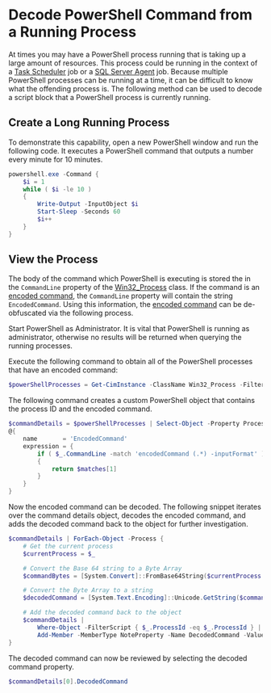 # Decode PowerShell Command from a Running Process

At times you may have a PowerShell process running that is taking up a large amount of resources. This process could be running in the context of a [Task Scheduler](https://docs.microsoft.com/windows/desktop/TaskSchd/task-scheduler-start-page
) job or a [SQL Server Agent](https://docs.microsoft.com/sql/ssms/agent/sql-server-agent
) job. Because multiple PowerShell processes can be running at a time, it can be difficult to know what the offending process is. The following method can be used to decode a script block that a PowerShell process is currently running.

## Create a Long Running Process

To demonstrate this capability, open a new PowerShell window and run the following code. It executes a PowerShell command that outputs a number every minute for 10 minutes.

```PowerShell
powershell.exe -Command {
    $i = 1
    while ( $i -le 10 )
    {
        Write-Output -InputObject $i
        Start-Sleep -Seconds 60
        $i++
    }
}
```

## View the Process

The body of the command which PowerShell is executing is stored the in the `CommandLine` property of the [Win32_Process](https://docs.microsoft.com/windows/desktop/CIMWin32Prov/win32-process
) class. If the command is an [encoded command](https://docs.microsoft.com/powershell/scripting/core-powershell/console/powershell.exe-command-line-help?#-encodedcommand-
), the `CommandLine` property will contain the string `EncodedCommand`. Using this information, the [encoded command](https://docs.microsoft.com/powershell/scripting/core-powershell/console/powershell.exe-command-line-help?#-encodedcommand-
) can be de-obfuscated via the following process.

Start PowerShell as Administrator. It is vital that PowerShell is running as administrator, otherwise no results will be returned when querying the running processes.

Execute the following command to obtain all of the PowerShell processes that have an encoded command:

```PowerShell
$powerShellProcesses = Get-CimInstance -ClassName Win32_Process -Filter 'CommandLine LIKE "%EncodedCommand%"'
```

The following command creates a custom PowerShell object that contains the process ID and the encoded command.

```PowerShell
$commandDetails = $powerShellProcesses | Select-Object -Property ProcessId,
@{
    name       = 'EncodedCommand'
    expression = {
        if ( $_.CommandLine -match 'encodedCommand (.*) -inputFormat' )
        {
            return $matches[1]
        }
    }
}
```

Now the encoded command can be decoded. The following snippet iterates over the command details object, decodes the encoded command, and adds the decoded command back to the object for further investigation.

```PowerShell
$commandDetails | ForEach-Object -Process {
    # Get the current process
    $currentProcess = $_

    # Convert the Base 64 string to a Byte Array
    $commandBytes = [System.Convert]::FromBase64String($currentProcess.EncodedCommand)

    # Convert the Byte Array to a string
    $decodedCommand = [System.Text.Encoding]::Unicode.GetString($commandBytes)

    # Add the decoded command back to the object
    $commandDetails |
        Where-Object -FilterScript { $_.ProcessId -eq $_.ProcessId } |
        Add-Member -MemberType NoteProperty -Name DecodedCommand -Value $decodedCommand
}
```

The decoded command can now be reviewed by selecting the decoded command property.

```PowerShell
$commandDetails[0].DecodedCommand
```
